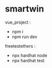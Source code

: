 # smartwin

vue_project : 
- npm i
- npm run dev

freetestethers : 
- npx hardhat node
- npx hardhat test